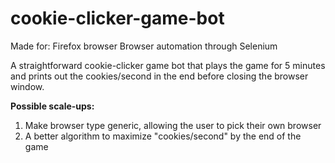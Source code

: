 # cookie-clicker-game-bot

Made for: Firefox browser
Browser automation through Selenium

A straightforward cookie-clicker game bot that plays the game for 5 minutes and prints out the cookies/second in the end before closing the browser window.

**Possible scale-ups:**
1) Make browser type generic, allowing the user to pick their own browser
2) A better algorithm to maximize "cookies/second" by the end of the game
